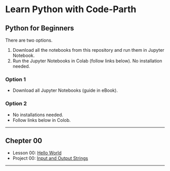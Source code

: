 # Learn Python with Code-Parth

## Python for Beginners

There are two options.
1. Download all the notebooks from this repository and run them in Jupyter Notebook.
2. Run the Jupyter Notebooks in Colab (follow links below). No installation needed.

### Option 1
- Download all Jupyter Notebooks (guide in eBook).

### Option 2
- No installations needed.
- Follow links below in Colob.

-----
## Chepter 00
- Lesson 00: [Hello World](https://colab.research.google.com/github/Code-Parth/Learn-Python-Course/blob/master/Colab/00-Lesson-Hello_World.ipynb)
- Project 00: [Input and Output Strings](https://colab.research.google.com/github/Code-Parth/Learn-Python-Course/blob/master/Colab/00-Project-Input_and_Output_Strings.ipynb)

-----

